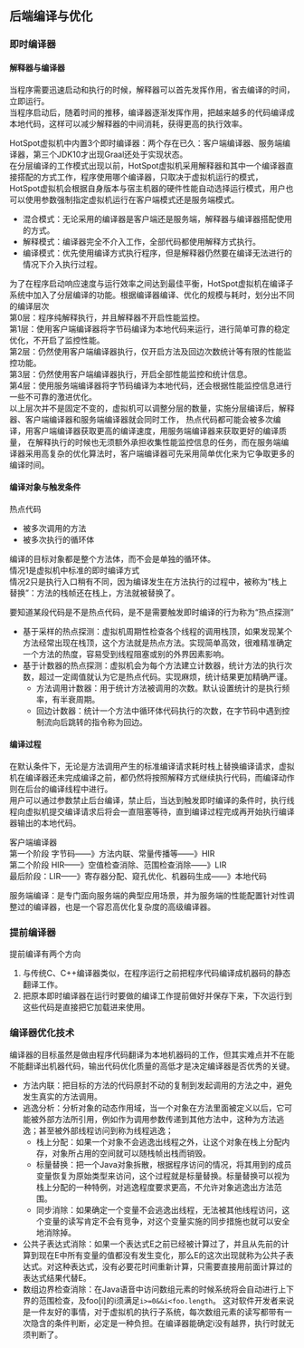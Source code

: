 ## 后端编译与优化

### 即时编译器

#### 解释器与编译器

当程序需要迅速启动和执行的时候，解释器可以首先发挥作用，省去编译的时间，立即运行。  
当程序启动后，随着时间的推移，编译器逐渐发挥作用，把越来越多的代码编译成本地代码，这样可以减少解释器的中间消耗，获得更高的执行效率。

HotSpot虚拟机中内置3个即时编译器：两个存在已久：客户端编译器、服务端编译器，第三个JDK10才出现Graal还处于实现状态。  
在分层编译的工作模式出现以前，HotSpot虚拟机采用解释器和其中一个编译器直接搭配的方式工作，程序使用哪个编译器，只取决于虚拟机运行的模式，
HotSpot虚拟机会根据自身版本与宿主机器的硬件性能自动选择运行模式，用户也可以使用参数强制指定虚拟机运行在客户端模式还是服务端模式。

* 混合模式：无论采用的编译器是客户端还是服务端，解释器与编译器搭配使用的方式。
* 解释模式：编译器完全不介入工作，全部代码都使用解释方式执行。
* 编译模式：优先使用编译方式执行程序，但是解释器仍然要在编译无法进行的情况下介入执行过程。

为了在程序启动响应速度与运行效率之间达到最佳平衡，HotSpot虚拟机在编译子系统中加入了分层编译的功能。根据编译器编译、优化的规模与耗时，划分出不同的编译层次  
第0层：程序纯解释执行，并且解释器不开启性能监控。   
第1层：使用客户端编译器将字节码编译为本地代码来运行，进行简单可靠的稳定优化，不开启了监控性能。  
第2层：仍然使用客户端编译器执行，仅开启方法及回边次数统计等有限的性能监控功能。  
第3层：仍然使用客户端编译器执行，开启全部性能监控和统计信息。  
第4层：使用服务端编译器将字节码编译为本地代码，还会根据性能监控信息进行一些不可靠的激进优化。  
以上层次并不是固定不变的，虚拟机可以调整分层的数量，实施分层编译后，解释器、客户端编译器和服务端编译器就会同时工作，
热点代码都可能会被多次编译，用客户端编译器获取更高的编译速度，用服务端编译器来获取更好的编译质量，
在解释执行的时候也无须额外承担收集性能监控信息的任务，而在服务端编译器采用高复杂的优化算法时，客户端编译器可先采用简单优化来为它争取更多的编译时间。

#### 编译对象与触发条件

热点代码

* 被多次调用的方法
* 被多次执行的循环体

编译的目标对象都是整个方法体，而不会是单独的循环体。  
情况1是虚拟机中标准的即时编译方式  
情况2只是执行入口稍有不同，因为编译发生在方法执行的过程中，被称为“栈上替换”：方法的栈帧还在栈上，方法就被替换了。

要知道某段代码是不是热点代码，是不是需要触发即时编译的行为称为“热点探测”

* 基于采样的热点探测：虚拟机周期性检查各个线程的调用栈顶，如果发现某个方法经常出现在栈顶，这个方法就是热点方法。实现简单高效，很难精准确定一个方法的热度，容易受到线程阻塞或别的外界因素影响。
* 基于计数器的热点探测：虚拟机会为每个方法建立计数器，统计方法的执行次数，超过一定阈值就认为它是热点代码。实现麻烦，统计结果更加精确严谨。
    * 方法调用计数器：用于统计方法被调用的次数。默认设置统计的是执行频率，有半衰周期。
    * 回边计数器：统计一个方法中循环体代码执行的次数，在字节码中遇到控制流向后跳转的指令称为回边。

#### 编译过程

在默认条件下，无论是方法调用产生的标准编译请求耗时栈上替换编译请求，虚拟机在编译器还未完成编译之前，都仍然将按照解释方式继续执行代码，而编译动作则在后台的编译线程中进行。  
用户可以通过参数禁止后台编译，禁止后，当达到触发即时编译的条件时，执行线程向虚拟机提交编译请求后将会一直阻塞等待，直到编译过程完成再开始执行编译器输出的本地代码。

客户端编译器  
第一个阶段 字节码——》方法内联、常量传播等——》HIR  
第二个阶段 HIR——》空值检查消除、范围检查消除——》LIR  
最后阶段：LIR——》寄存器分配、窥孔优化、机器码生成——》本地代码

服务端编译：是专门面向服务端的典型应用场景，并为服务端的性能配置针对性调整过的编译器，也是一个容忍高优化复杂度的高级编译器。

### 提前编译器

提前编译有两个方向

1. 与传统C、C++编译器类似，在程序运行之前把程序代码编译成机器码的静态翻译工作。
2. 把原本即时编译器在运行时要做的编译工作提前做好并保存下来，下次运行到这些代码是直接把它加载进来使用。

### 编译器优化技术

编译器的目标虽然是做由程序代码翻译为本地机器码的工作，但其实难点并不在能不能翻译出机器代码，输出代码优化质量的高低才是决定编译器是否优秀的关键。

* 方法内联：把目标的方法的代码原封不动的复制到发起调用的方法之中，避免发生真实的方法调用。
* 逃逸分析：分析对象的动态作用域，当一个对象在方法里面被定义以后，它可能被外部方法所引用，例如作为调用参数传递到其他方法中，这种为方法逃逸；甚至被外部线程访问到称为线程逃逸；
    * 栈上分配：如果一个对象不会逃逸出线程之外，让这个对象在栈上分配内存，对象所占用的空间就可以随栈帧出栈而销毁。
    * 标量替换：把一个Java对象拆散，根据程序访问的情况，将其用到的成员变量恢复为原始类型来访问，这个过程就是标量替换。标量替换可以视为栈上分配的一种特例，对逃逸程度要求更高，不允许对象逃逸出方法范围。
    * 同步消除：如果确定一个变量不会逃逸出线程，无法被其他线程访问，这个变量的读写肯定不会有竞争，对这个变量实施的同步措施也就可以安全地消除掉。
* 公共子表达式消除：如果一个表达式E之前已经被计算过了，并且从先前的计算到现在E中所有变量的值都没有发生变化，那么E的这次出现就称为公共子表达式。对这种表达式，没有必要花时间重新计算，只需要直接用前面计算过的表达式结果代替E。
* 数组边界检查消除：在Java语音中访问数组元素的时候系统将会自动进行上下界的范围检查，及foo\[i\]的i须满足`i>=0&&i<foo.length`。
  这对软件开发者来说是一件友好的事情，对于虚拟机的执行子系统，每次数组元素的读写都带有一次隐含的条件判断，必定是一种负担。在编译器能确定i没有越界，执行时就无须判断了。
